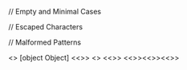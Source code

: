 // Empty and Minimal Cases

// Escaped Characters  

// Malformed Patterns

<>
[object Object]
<<>>
\<\>
\<<\>>
<no-closingno-opening>
<<>><<>><<>>


